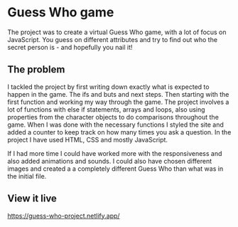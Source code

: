 # Guess Who game

The project was to create a virtual Guess Who game, with a lot of focus on JavaScript. 
You guess on different attributes and try to find out who the secret person is - and hopefully you nail it!

## The problem

I tackled the project by first writing down exactly what is expected to happen in the game. The ifs and buts and next steps.
Then starting with the first function and working my way through the game.
The project involves a lot of functions with else if statements, arrays and loops, also using properties from the character objects to do comparisons throughout the game.
When I was done with the necessary functions I styled the site and added a counter to keep track on how many times you ask a question.
In the project I have used HTML, CSS and mostly JavaScript.

If I had more time I could have worked more with the responsiveness and also added animations and sounds. I could also have chosen different images and created a a completely different Guess Who than what was in the initial file.


## View it live

https://guess-who-project.netlify.app/
